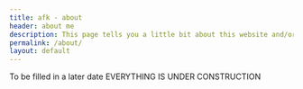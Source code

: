 ```yaml
---
title: afk - about
header: about me
description: This page tells you a little bit about this website and/or me.
permalink: /about/
layout: default
---
```


To be filled in a later date
EVERYTHING IS UNDER CONSTRUCTION